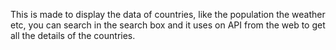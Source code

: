 This is made to display the data of countries, like the population the weather etc, you can search in the search box and it uses on API from the web to get all the details of the countries. 
